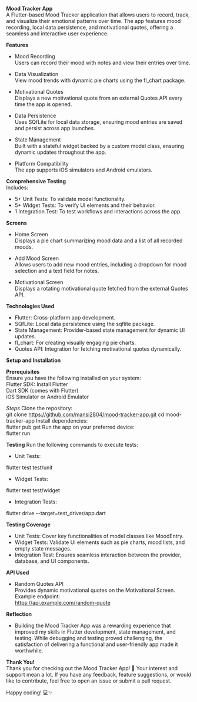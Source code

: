 **Mood Tracker App**
<br>
A Flutter-based Mood Tracker application that allows users to record, track, and visualize their emotional patterns over time. The app features mood recording, local data persistence, and motivational quotes, offering a seamless and interactive user experience. <br>
   
**Features**
<br> 
- Mood Recording<br> Users can record their mood with notes and view their entries over time.<br>

- Data Visualization<br> View mood trends with dynamic pie charts using the fl_chart package.<br>

- Motivational Quotes<br> Displays a new motivational quote from an external Quotes API every time the app is opened.<br>

- Data Persistence<br> Uses SQfLite for local data storage, ensuring mood entries are saved and persist across app launches.<br>

- State Management<br> Built with a stateful widget backed by a custom model class, ensuring dynamic updates throughout the app.<br>

- Platform Compatibility<br> The app supports iOS simulators and Android emulators.<br>

**Comprehensive Testing**<br> Includes:<br>

- 5+ Unit Tests: To validate model functionality.
- 5+ Widget Tests: To verify UI elements and their behavior.
- 1 Integration Test: To test workflows and interactions across the app.

**Screens** <br>

- Home Screen<br> Displays a pie chart summarizing mood data and a list of all recorded moods.

- Add Mood Screen<br> Allows users to add new mood entries, including a dropdown for mood selection and a text field for notes.

- Motivational Screen<br> Displays a rotating motivational quote fetched from the external Quotes API.

**Technologies Used** <br>
- Flutter: Cross-platform app development.<br>
- SQfLite: Local data persistence using the sqflite package.<br>
- State Management: Provider-based state management for dynamic UI updates.<br>
- fl_chart: For creating visually engaging pie charts.<br>
- Quotes API: Integration for fetching motivational quotes dynamically.

**Setup and Installation** <br>

**Prerequisites**<br>
Ensure you have the following installed on your system:
<br>
Flutter SDK: Install Flutter<br>
Dart SDK (comes with Flutter)<br>
iOS Simulator or Android Emulator

*Steps*
Clone the repository:<br>
git clone https://github.com/mansi2804/mood-tracker-app.git
cd mood-tracker-app
Install dependencies:<br>
flutter pub get
Run the app on your preferred device:<br>
flutter run


**Testing**
Run the following commands to execute tests:

- Unit Tests:<br>

flutter test test/unit

- Widget Tests:<br>

flutter test test/widget

- Integration Tests:<br>

flutter drive --target=test_driver/app.dart

**Testing Coverage**

- Unit Tests: Cover key functionalities of model classes like MoodEntry.<br>
- Widget Tests: Validate UI elements such as pie charts, mood lists, and empty state messages.<br>
- Integration Test: Ensures seamless interaction between the provider, database, and UI components. <br>

**API Used**

- Random Quotes API<br> Provides dynamic motivational quotes on the Motivational Screen.<br> Example endpoint:<br> https://api.example.com/random-quote<br>
  
**Reflection**

- Building the Mood Tracker App was a rewarding experience that improved my skills in Flutter development, state management, and testing. While debugging and testing proved challenging, the satisfaction of delivering a functional and user-friendly app made it worthwhile.

**Thank You!**<br>
Thank you for checking out the Mood Tracker App! 🎉 Your interest and support mean a lot. If you have any feedback, feature suggestions, or would like to contribute, feel free to open an issue or submit a pull request.
<br>

Happy coding! 💻✨
